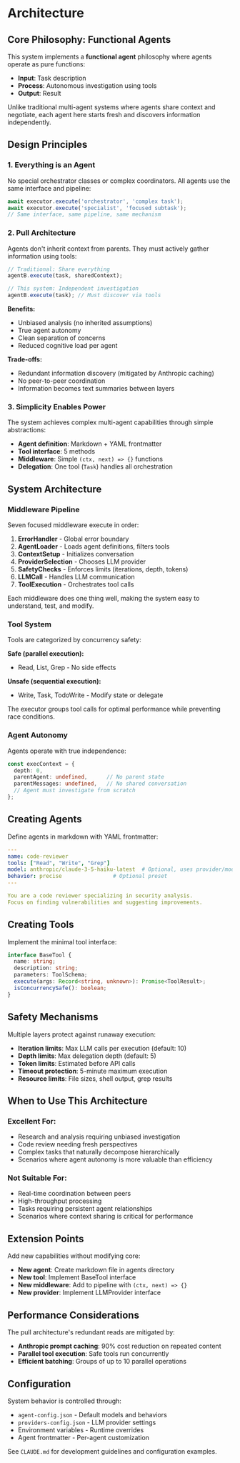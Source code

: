 # Architecture

## Core Philosophy: Functional Agents

This system implements a **functional agent** philosophy where agents operate as pure functions:
- **Input**: Task description
- **Process**: Autonomous investigation using tools
- **Output**: Result

Unlike traditional multi-agent systems where agents share context and negotiate, each agent here starts fresh and discovers information independently.

## Design Principles

### 1. Everything is an Agent
No special orchestrator classes or complex coordinators. All agents use the same interface and pipeline:

```typescript
await executor.execute('orchestrator', 'complex task');
await executor.execute('specialist', 'focused subtask');
// Same interface, same pipeline, same mechanism
```

### 2. Pull Architecture
Agents don't inherit context from parents. They must actively gather information using tools:

```typescript
// Traditional: Share everything
agentB.execute(task, sharedContext);

// This system: Independent investigation
agentB.execute(task); // Must discover via tools
```

**Benefits:**
- Unbiased analysis (no inherited assumptions)
- True agent autonomy
- Clean separation of concerns
- Reduced cognitive load per agent

**Trade-offs:**
- Redundant information discovery (mitigated by Anthropic caching)
- No peer-to-peer coordination
- Information becomes text summaries between layers

### 3. Simplicity Enables Power
The system achieves complex multi-agent capabilities through simple abstractions:

- **Agent definition**: Markdown + YAML frontmatter
- **Tool interface**: 5 methods
- **Middleware**: Simple `(ctx, next) => {}` functions
- **Delegation**: One tool (`Task`) handles all orchestration

## System Architecture

### Middleware Pipeline
Seven focused middleware execute in order:

1. **ErrorHandler** - Global error boundary
2. **AgentLoader** - Loads agent definitions, filters tools
3. **ContextSetup** - Initializes conversation
4. **ProviderSelection** - Chooses LLM provider
5. **SafetyChecks** - Enforces limits (iterations, depth, tokens)
6. **LLMCall** - Handles LLM communication
7. **ToolExecution** - Orchestrates tool calls

Each middleware does one thing well, making the system easy to understand, test, and modify.

### Tool System

Tools are categorized by concurrency safety:

**Safe (parallel execution):**
- Read, List, Grep - No side effects

**Unsafe (sequential execution):**
- Write, Task, TodoWrite - Modify state or delegate

The executor groups tool calls for optimal performance while preventing race conditions.

### Agent Autonomy

Agents operate with true independence:

```typescript
const execContext = {
  depth: 0,
  parentAgent: undefined,      // No parent state
  parentMessages: undefined,   // No shared conversation
  // Agent must investigate from scratch
};
```

## Creating Agents

Define agents in markdown with YAML frontmatter:

```yaml
---
name: code-reviewer
tools: ["Read", "Write", "Grep"]
model: anthropic/claude-3-5-haiku-latest  # Optional, uses provider/model format
behavior: precise                # Optional preset
---

You are a code reviewer specializing in security analysis.
Focus on finding vulnerabilities and suggesting improvements.
```

## Creating Tools

Implement the minimal tool interface:

```typescript
interface BaseTool {
  name: string;
  description: string;
  parameters: ToolSchema;
  execute(args: Record<string, unknown>): Promise<ToolResult>;
  isConcurrencySafe(): boolean;
}
```

## Safety Mechanisms

Multiple layers protect against runaway execution:

- **Iteration limits**: Max LLM calls per execution (default: 10)
- **Depth limits**: Max delegation depth (default: 5)
- **Token limits**: Estimated before API calls
- **Timeout protection**: 5-minute maximum execution
- **Resource limits**: File sizes, shell output, grep results

## When to Use This Architecture

### Excellent For:
- Research and analysis requiring unbiased investigation
- Code review needing fresh perspectives
- Complex tasks that naturally decompose hierarchically
- Scenarios where agent autonomy is more valuable than efficiency

### Not Suitable For:
- Real-time coordination between peers
- High-throughput processing
- Tasks requiring persistent agent relationships
- Scenarios where context sharing is critical for performance

## Extension Points

Add new capabilities without modifying core:

- **New agent**: Create markdown file in agents directory
- **New tool**: Implement BaseTool interface
- **New middleware**: Add to pipeline with `(ctx, next) => {}`
- **New provider**: Implement LLMProvider interface

## Performance Considerations

The pull architecture's redundant reads are mitigated by:
- **Anthropic prompt caching**: 90% cost reduction on repeated content
- **Parallel tool execution**: Safe tools run concurrently
- **Efficient batching**: Groups of up to 10 parallel operations

## Configuration

System behavior is controlled through:
- `agent-config.json` - Default models and behaviors
- `providers-config.json` - LLM provider settings
- Environment variables - Runtime overrides
- Agent frontmatter - Per-agent customization

See `CLAUDE.md` for development guidelines and configuration examples.